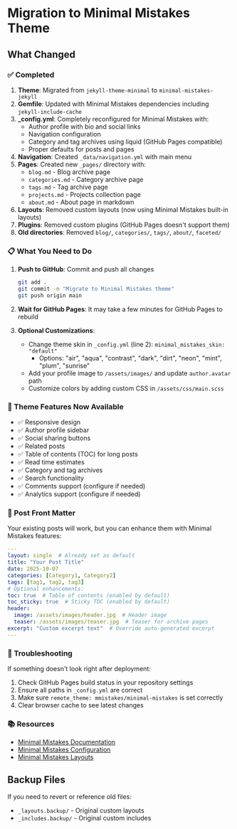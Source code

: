 # Migration to Minimal Mistakes Theme

## What Changed

### ✅ Completed
1. **Theme**: Migrated from `jekyll-theme-minimal` to `minimal-mistakes-jekyll`
2. **Gemfile**: Updated with Minimal Mistakes dependencies including `jekyll-include-cache`
3. **_config.yml**: Completely reconfigured for Minimal Mistakes with:
   - Author profile with bio and social links
   - Navigation configuration
   - Category and tag archives using liquid (GitHub Pages compatible)
   - Proper defaults for posts and pages
4. **Navigation**: Created `_data/navigation.yml` with main menu
5. **Pages**: Created new `_pages/` directory with:
   - `blog.md` - Blog archive page
   - `categories.md` - Category archive page
   - `tags.md` - Tag archive page
   - `projects.md` - Projects collection page
   - `about.md` - About page in markdown
6. **Layouts**: Removed custom layouts (now using Minimal Mistakes built-in layouts)
7. **Plugins**: Removed custom plugins (GitHub Pages doesn't support them)
8. **Old directories**: Removed `blog/`, `categories/`, `tags/`, `about/`, `faceted/`

### 📋 What You Need to Do

1. **Push to GitHub**: Commit and push all changes
   ```bash
   git add .
   git commit -m "Migrate to Minimal Mistakes theme"
   git push origin main
   ```

2. **Wait for GitHub Pages**: It may take a few minutes for GitHub Pages to rebuild

3. **Optional Customizations**:
   - Change theme skin in `_config.yml` (line 2): `minimal_mistakes_skin: "default"`
     - Options: "air", "aqua", "contrast", "dark", "dirt", "neon", "mint", "plum", "sunrise"
   - Add your profile image to `/assets/images/` and update `author.avatar` path
   - Customize colors by adding custom CSS in `/assets/css/main.scss`

### 🎨 Theme Features Now Available

- ✅ Responsive design
- ✅ Author profile sidebar
- ✅ Social sharing buttons
- ✅ Related posts
- ✅ Table of contents (TOC) for long posts
- ✅ Read time estimates
- ✅ Category and tag archives
- ✅ Search functionality
- ✅ Comments support (configure if needed)
- ✅ Analytics support (configure if needed)

### 📝 Post Front Matter

Your existing posts will work, but you can enhance them with Minimal Mistakes features:

```yaml
---
layout: single  # Already set as default
title: "Your Post Title"
date: 2025-10-07
categories: [Category1, Category2]
tags: [tag1, tag2, tag3]
# Optional enhancements:
toc: true  # Table of contents (enabled by default)
toc_sticky: true  # Sticky TOC (enabled by default)
header:
  image: /assets/images/header.jpg  # Header image
  teaser: /assets/images/teaser.jpg  # Teaser for archive pages
excerpt: "Custom excerpt text"  # Override auto-generated excerpt
---
```

### 🔧 Troubleshooting

If something doesn't look right after deployment:
1. Check GitHub Pages build status in your repository settings
2. Ensure all paths in `_config.yml` are correct
3. Make sure `remote_theme: mmistakes/minimal-mistakes` is set correctly
4. Clear browser cache to see latest changes

### 📚 Resources

- [Minimal Mistakes Documentation](https://mmistakes.github.io/minimal-mistakes/docs/quick-start-guide/)
- [Minimal Mistakes Configuration](https://mmistakes.github.io/minimal-mistakes/docs/configuration/)
- [Minimal Mistakes Layouts](https://mmistakes.github.io/minimal-mistakes/docs/layouts/)

## Backup Files

If you need to revert or reference old files:
- `_layouts.backup/` - Original custom layouts
- `_includes.backup/` - Original custom includes

